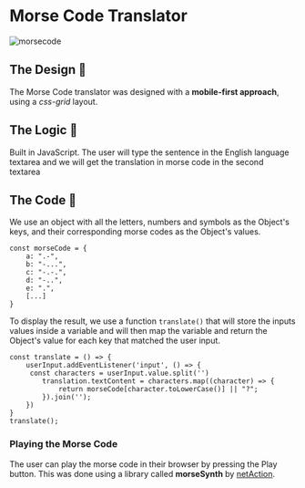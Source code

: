 # Morse Code Translator

![morsecode](https://github.com/alexsp92/morsecode/blob/main/morsecodepreview.png)

## The Design :large_blue_diamond:
The Morse Code translator was designed with a **mobile-first approach**, using a _css-grid_ layout.

## The Logic :large_orange_diamond:
Built in JavaScript. The user will type the sentence in the English language textarea and we will get the translation in morse code in the second textarea

## The Code :white_square_button:
We use an object with all the letters, numbers and symbols as the Object's keys, and their corresponding morse codes as the Object's values.

```
const morseCode = {
    a: ".-",
    b: "-...",
    c: "-.-.",
    d: "-..",
    e: ".",
    [...]
}
```

To display the result, we use a function `translate()` that will store the inputs values inside a variable and will then map the variable and return the Object's value for each key that matched the user input.

```
const translate = () => {
	userInput.addEventListener('input', () => {
	 const characters = userInput.value.split('')
		translation.textContent = characters.map((character) => {
			return morseCode[character.toLowerCase()] || "?";
		}).join('');
	})
}
translate();
```

### Playing the Morse Code
The user can play the morse code in their browser by pressing the Play button. This was done using a library called **morseSynth** by [netAction](https://github.com/netAction/morseSynth).
